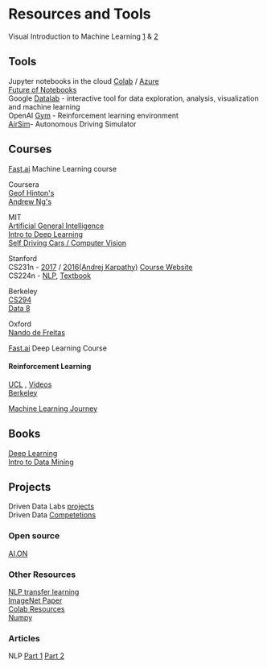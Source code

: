 # Resources and Tools

Visual Introduction to Machine Learning [1](http://www.r2d3.us/visual-intro-to-machine-learning-part-1/) & [2](http://www.r2d3.us/visual-intro-to-machine-learning-part-2)

## Tools
Jupyter notebooks in the cloud [Colab](colab.research.google.com) / [Azure](https://notebooks.azure.com) \
[Future of Notebooks](http://willcrichton.net/notes/lessons-from-jupytercon/) \
Google [Datalab](https://cloud.google.com/datalab/) - interactive tool for data exploration, analysis, visualization and machine learning \
OpenAI [Gym](http://gym.openai.com) - Reinforcement learning environment \
[AirSim](https://github.com/Microsoft/AutonomousDrivingCookbook/tree/master/AirSimE2EDeepLearning)- Autonomous Driving Simulator

## Courses

[Fast.ai](http://course18.fast.ai/ml) Machine Learning course

Coursera \
[Geof Hinton's](https://www.coursera.org/learn/neural-networks) \
[Andrew Ng's](https://www.coursera.org/learn/machine-learning/)

MIT \
[Artificial General Intelligence](https://agi.mit.edu/) \
[Intro to Deep Learning](http://introtodeeplearning.com/) \
[Self Driving Cars / Computer Vision](https://selfdrivingcars.mit.edu/)

Stanford \
CS231n - [2017](https://www.youtube.com/playlist?list=PL3FW7Lu3i5JvHM8ljYj-zLfQRF3EO8sYv) / [2016(Andrej Karpathy)](https://www.youtube.com/watch?v=NfnWJUyUJYU&list=PLkt2uSq6rBVctENoVBg1TpCC7OQi31AlC) [Course Website](http://cs231n.github.io/) \
CS224n - [NLP](https://web.stanford.edu/~jurafsky/slp3), [Textbook](https://web.stanford.edu/~jurafsky/slp3/)

Berkeley \
[CS294](http://rail.eecs.berkeley.edu/deeprlcourse/) \
[Data 8](http://data8.org/)

Oxford \
[Nando de Freitas](https://www.cs.ox.ac.uk/people/nando.defreitas/machinelearning/)

[Fast.ai](http://course.fast.ai/index.html) Deep Learning Course

#### Reinforcement Learning
[UCL](http://www0.cs.ucl.ac.uk/staff/D.Silver/web/Teaching.html) , [Videos](https://www.youtube.com/watch?v=2pWv7GOvuf0) \
[Berkeley](https://www.youtube.com/watch?v=qaMdN6LS9rA&list=PLAdk-EyP1ND8MqJEJnSvaoUShrAWYe51U)

[Machine Learning Journey](https://github.com/vgutta/ML/tree/master/Machine%20Learning%20Journey)

## Books
[Deep Learning](http://www.deeplearningbook.org/) \
[Intro to Data Mining](https://www-users.cs.umn.edu/~kumar001/dmbook/index.php)


## Projects
Driven Data Labs [projects](http://drivendata.co/projects.html) \
Driven Data [Competetions](https://www.drivendata.org/competitions)

### Open source
[AI.ON](https://ai-on.org/)

### Other Resources
[NLP transfer learning](http://nlp.fast.ai) \
[ImageNet Paper](http://papers.nips.cc/paper/4824-imagenet-classification-with-deep-convolutional-neural-networks.pdf) \
[Colab Resources](https://medium.com/deep-learning-turkey/google-colab-free-gpu-tutorial-e113627b9f5d) \
[Numpy](http://cs231n.github.io/python-numpy-tutorial/)

### Articles
NLP [Part 1](https://medium.com/@ageitgey/natural-language-processing-is-fun-9a0bff37854e) [Part 2](https://medium.com/@ageitgey/text-classification-is-your-new-secret-weapon-7ca4fad15788)
